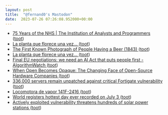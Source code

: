 ```yaml
---
layout: post
title:  "@fernand0's Mastodon"
date:  2023-07-26 07:26:08.952000+00:00
---
```

*  [75 Years of the NHS \| The Institution of Analysts and Programmers ](https://www.iap.org.uk/main/75-years-of-the-nhs) ([toot](https://mastodon.social/@fernand0/110779194995578884))
*  [La planta que florece una vez… ](https://avecesunafoto.wordpress.com/2023/07/25/la-planta-que-florece-una-vez) ([toot](https://mastodon.social/@fernand0/110775959299329722))
*  [The First Known Photograph of People Having a Beer (1843) ](https://www.openculture.com/2023/07/the-first-known-photograph-of-people-having-a-beer-1843.htm) ([toot](https://mastodon.social/@fernand0/110775821953642613))
*  [La planta que florece una vez… ](https://avecesunafoto.wordpress.com/2023/07/25/la-planta-que-florece-una-vez) ([toot](https://mastodon.social/@fernand0/110775816327325877))
*  [Final EU negotiations: we need an AI Act that puts people first - AlgorithmWatch ](https://algorithmwatch.org/en/final-eu-negotiations-on-ai-act) ([toot](https://mastodon.social/@fernand0/110775691057865720))
*  [When Open Becomes Opaque: The Changing Face of Open-Source Hardware Companies ](https://blog.adafruit.com/2023/07/12/when-open-becomes-opaque-the-changing-face-of-open-source-hardware-companies) ([toot](https://mastodon.social/@fernand0/110775451387673082))
*  [336,000 servers remain unpatched against critical Fortigate vulnerability ](https://arstechnica.com/security/2023/07/336000-servers-remain-unpatched-against-critical-fortigate-vulnerability) ([toot](https://mastodon.social/@fernand0/110775266965333569))
*  [Locomotora de vapor 141F-2416 ](https://www.flickr.com/photos/fernand0/53057264553) ([toot](https://mastodon.social/@fernand0/110775135086842206))
*  [World registers hottest day ever recorded on July 3 ](https://www.reuters.com/world/world-registers-hottest-day-ever-recorded-july-3-2023-07-04) ([toot](https://mastodon.social/@fernand0/110774939363415141))
*  [Actively exploited vulnerability threatens hundreds of solar power stations ](https://arstechnica.com/security/2023/07/actively-exploited-vulnerability-threatens-hundreds-of-solar-power-stations) ([toot](https://mastodon.social/@fernand0/110774665512182720))
